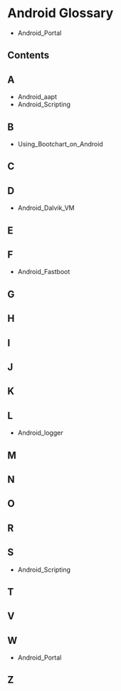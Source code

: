 # Android Glossary
* Android_Portal
## Contents
## A
* Android_aapt
* Android_Scripting
## B
* Using_Bootchart_on_Android
## C
## D
* Android_Dalvik_VM
## E
## F
* Android_Fastboot
## G
## H
## I
## J
## K
## L
* Android_logger
## M
## N
## O
## R
## S
* Android_Scripting
## T
## V
## W
* Android_Portal
## Z
